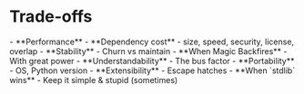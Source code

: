 # Trade-offs
<v-clicks>
- **Performance**
- **Dependency cost** - size, speed, security, license, overlap
- **Stability** - Churn vs maintain
- **When Magic Backfires** - With great power
- **Understandability** - The bus factor
- **Portability** - OS, Python version
- **Extensibility** - Escape hatches
- **When `stdlib` wins** - Keep it simple & stupid (sometimes)
</v-clicks>

<!--
When coming to choose a lib
Dependency weight: deps bring install size, cold starts, license risks, CVEs.

Stability: API churn, long-term maintainability, and whether the team still understands it years later.

Performance: Hot loops example. Helpers can add overhead in critical paths. Outside hot loops, fine.  

When Magic Backfires: Silent default behaviors, testability (the more magic)

Portability: Mention version support, typing, different OS issues. 

Extensibility: Does the library let you drop back down to the stdlib when needed? Does it play nicely with other tools in the ecosystem? That flexibility is a big factor.  

When stdlib wins: If it’s 5–10 clear lines, skip the dependency. Zero deps is a feature.  
-->
